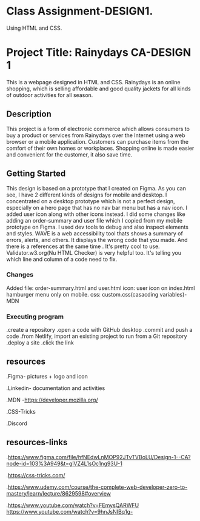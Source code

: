 # Class Assignment-DESIGN1.

Using HTML and CSS.

# Project Title: Rainydays CA-DESIGN 1

This is a webpage designed in HTML and CSS.
Rainydays is an online shopping, which is selling affordable and good quality jackets for all kinds of outdoor activities for all season.

## Description

This project is a form of electronic commerce which allows consumers to buy a product or services from Rainydays over the Internet using a web browser or a mobile application. Customers can purchase items from the comfort of their own homes or workplaces. Shopping online is made easier and convenient for the customer, it also save time.

## Getting Started

This design is based on a prototype that I created on Figma. As you can see, I have 2 different kinds of designs for mobile and desktop. I concentrated on a desktop prototype which is not a perfect design, especially on a hero page that has no nav bar menu but has a nav icon. I added user icon along with other icons instead. I did some changes like adding an order-summary and user file which I copied from my mobile prototype on Figma.
I used dev tools to debug and also inspect elements and styles.
WAVE is a web accessibility tool thats shows a summary of errors, alerts, and others. It displays the wrong code that you made. And there is a references at the same time . It's pretty cool to use.
Validator.w3.org(Nu HTML Checker) is very helpful too. It's telling you which line and column of a code need to fix.

### Changes

Added file: order-summary.html and user.html
icon: user icon on index.html
hamburger menu only on mobile.
css: custom.css(casacding variables)-MDN

### Executing program

.create a repository
.open a code with GitHub desktop
.commit and push a code
.from Netlify, import an existing project to run from a Git repository
.deploy a site
.click the link

## resources

.Figma- pictures + logo and icon

.Linkedin- documentation and activities

.MDN -https://developer.mozilla.org/

.CSS-Tricks

.Discord

## resources-links

.https://www.figma.com/file/hfNEdwLnMOP92JTvTVBoLU/Design-1--CA?node-id=103%3A949&t=glVZ4L1sOc1ng93U-1

.https://css-tricks.com/

.https://www.udemy.com/course/the-complete-web-developer-zero-to-mastery/learn/lecture/8629598#overview

.https://www.youtube.com/watch?v=FEmysQARWFU
https://www.youtube.com/watch?v=9hnJsNIBq1g-
